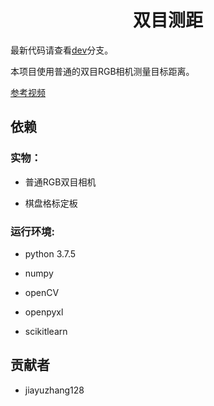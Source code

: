 <h1 align=center>双目测距</h1>

最新代码请查看[dev](https://openi.pcl.ac.cn/3DVision/StereoMeasurement/src/branch/dev)分支。

本项目使用普通的双目RGB相机测量目标距离。

[参考视频](https://www.youtube.com/watch?v=xjx4mbZXaNc)


## 依赖

### 实物：

+ 普通RGB双目相机

+ 棋盘格标定板

### 运行环境:

+ python 3.7.5

+ numpy
+ openCV
+ openpyxl
+ scikitlearn

## 贡献者

+ jiayuzhang128
